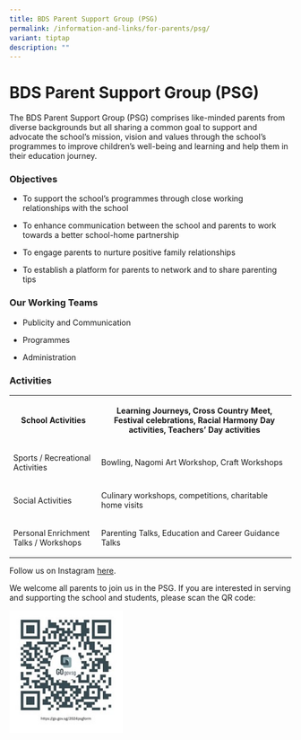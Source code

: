 ```yaml
---
title: BDS Parent Support Group (PSG)
permalink: /information-and-links/for-parents/psg/
variant: tiptap
description: ""
---
```

<h1>BDS Parent Support Group (PSG)</h1>
<p>The BDS Parent Support Group (PSG) comprises like-minded parents from
diverse backgrounds but all sharing a common goal to support and advocate
the school’s mission, vision and values through the school’s programmes
to improve children’s well-being and learning and help them in their education
journey.</p>
<h3>Objectives</h3>
<ul data-tight="true" class="tight">
<li>
<p>To support the school’s programmes through close working relationships
with the school</p>
</li>
<li>
<p>To enhance communication between the school and parents to work towards
a better school-home partnership</p>
</li>
<li>
<p>To engage parents to nurture positive family relationships</p>
</li>
<li>
<p>To establish a platform for parents to network and to share parenting
tips</p>
</li>
</ul>
<h3>Our Working Teams</h3>
<ul data-tight="true" class="tight">
<li>
<p>Publicity and Communication</p>
</li>
<li>
<p>Programmes</p>
</li>
<li>
<p>Administration</p>
</li>
</ul>
<h3>Activities</h3>
<table style="minWidth: 50px">
<colgroup>
<col>
<col>
</colgroup>
<tbody>
<tr>
<th rowspan="1" colspan="1">
<p>School Activities</p>
</th>
<th rowspan="1" colspan="1">
<p>Learning Journeys, Cross Country Meet, Festival celebrations, Racial Harmony
Day activities, Teachers’ Day activities</p>
</th>
</tr>
<tr>
<td rowspan="1" colspan="1">
<p>Sports / Recreational Activities</p>
</td>
<td rowspan="1" colspan="1">
<p>Bowling, Nagomi Art Workshop, Craft Workshops</p>
</td>
</tr>
<tr>
<td rowspan="1" colspan="1">
<p>Social Activities</p>
</td>
<td rowspan="1" colspan="1">
<p>Culinary workshops, competitions, charitable home visits</p>
</td>
</tr>
<tr>
<td rowspan="1" colspan="1">
<p>Personal Enrichment Talks / Workshops</p>
</td>
<td rowspan="1" colspan="1">
<p>Parenting Talks, Education and Career Guidance Talks</p>
</td>
</tr>
</tbody>
</table>
<p>Follow us on Instagram&nbsp;<a href="https://go.gov.sg/bds-psg" rel="noopener noreferrer nofollow" target="_blank">here</a>.</p>
<p>We welcome all parents to join us in the PSG. If you are interested in
serving and supporting the school and students, please scan the QR code:</p>
<p></p>
<div class="isomer-image-wrapper">
<img style="width: 40%" height="auto" width="40%" alt="" src="/images/Partnerships/PSG/PSG_2024_Application_Form.jpg">
</div>
<h3></h3>
<p></p>